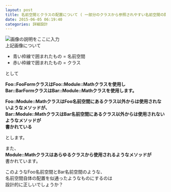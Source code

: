 ```yaml
---
layout: post
title: 名前空間とクラスの配置について ( 一部分のクラスから参照されやすい名前空間の配置 )
date: 2015-06-05 06:19:40
categories: 詳細設計
---
```

<!-- {% raw %} -->
<p><img src="https://i.stack.imgur.com/w7FWG.png" alt="画像の説明をここに入力"><br>
上記画像について</p>

<ul>
<li>青い枠線で囲まれたもの = 名前空間</li>
<li>赤い枠線で囲まれたもの = クラス</li>
</ul>

<p>として</p>

<p><strong>Foo::FooFormクラスはFoo::Module::Mathクラスを使用し<br>
Bar::BarFormクラスはBar::Module::Mathクラスを使用します。</strong></p>

<p><strong>Foo::Module::MathクラスはFoo名前空間にあるクラス以外からは使用されないようなメソッドが、<br>
Bar::Module::MathクラスはBar名前空間にあるクラス以外からは使用されないようなメソッドが<br>
書かれている</strong></p>

<p>とします。</p>

<p>また、<br>
<strong>Module::Mathクラスはあらゆるクラスから使用されるようなメソッドが</strong><br>
書かれています。</p>

<p>このようなFoo名前空間とBar名前空間のような、<br>
名前空間自体の配置を似通ったようなものにするのは<br>
設計的に正しいでしょうか？</p>
<!-- {% endraw %} -->
